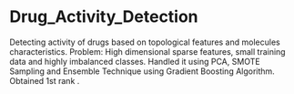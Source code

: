 # Drug_Activity_Detection
Detecting activity of drugs based on topological features and molecules characteristics. Problem: High dimensional sparse features, small training data and highly imbalanced classes. Handled it using PCA, SMOTE Sampling and Ensemble Technique using Gradient Boosting Algorithm. Obtained 1st rank .
